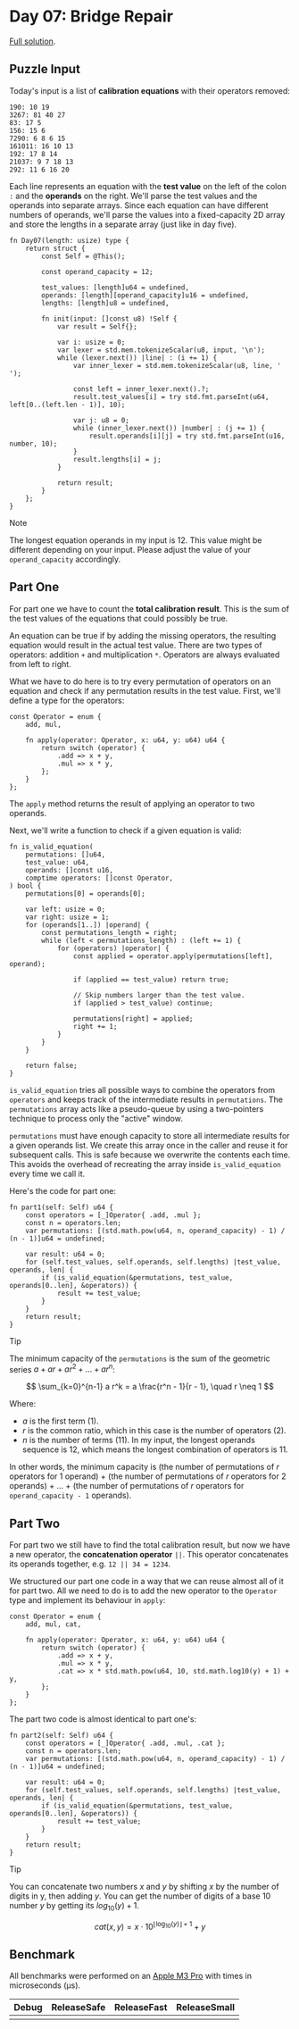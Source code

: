 # Day 07: Bridge Repair

[Full solution](../src/days/day07.zig).

## Puzzle Input

Today's input is a list of **calibration equations** with their operators removed:

```plaintext
190: 10 19
3267: 81 40 27
83: 17 5
156: 15 6
7290: 6 8 6 15
161011: 16 10 13
192: 17 8 14
21037: 9 7 18 13
292: 11 6 16 20
```

Each line represents an equation with the **test value** on the left of the colon `:` and the **operands** on the right. We'll parse the test values and the operands into separate arrays. Since each equation can have different numbers of operands, we'll parse the values into a fixed-capacity 2D array and store the lengths in a separate array (just like in day five).

```zig
fn Day07(length: usize) type {
    return struct {
        const Self = @This();

        const operand_capacity = 12;

        test_values: [length]u64 = undefined,
        operands: [length][operand_capacity]u16 = undefined,
        lengths: [length]u8 = undefined,

        fn init(input: []const u8) !Self {
            var result = Self{};

            var i: usize = 0;
            var lexer = std.mem.tokenizeScalar(u8, input, '\n');
            while (lexer.next()) |line| : (i += 1) {
                var inner_lexer = std.mem.tokenizeScalar(u8, line, ' ');

                const left = inner_lexer.next().?;
                result.test_values[i] = try std.fmt.parseInt(u64, left[0..(left.len - 1)], 10);

                var j: u8 = 0;
                while (inner_lexer.next()) |number| : (j += 1) {
                    result.operands[i][j] = try std.fmt.parseInt(u16, number, 10);
                }
                result.lengths[i] = j;
            }

            return result;
        }
    };
}
```

> [!NOTE]
> The longest equation operands in my input is 12. This value might be different depending on your input. Please adjust the value of your `operand_capacity` accordingly.

## Part One

For part one we have to count the **total calibration result**. This is the sum of the test values of the equations that could possibly be true.

An equation can be true if by adding the missing operators, the resulting equation would result in the actual test value. There are two types of operators: addition `+` and multiplication `*`. Operators are always evaluated from left to right.

What we have to do here is to try every permutation of operators on an equation and check if any permutation results in the test value. First, we'll define a type for the operators:

```zig
const Operator = enum {
    add, mul,

    fn apply(operator: Operator, x: u64, y: u64) u64 {
        return switch (operator) {
            .add => x + y,
            .mul => x * y,
        };
    }
};
```

The `apply` method returns the result of applying an operator to two operands.

Next, we'll write a function to check if a given equation is valid:

```zig
fn is_valid_equation(
    permutations: []u64,
    test_value: u64,
    operands: []const u16,
    comptime operators: []const Operator,
) bool {
    permutations[0] = operands[0];

    var left: usize = 0;
    var right: usize = 1;
    for (operands[1..]) |operand| {
        const permutations_length = right;
        while (left < permutations_length) : (left += 1) {
            for (operators) |operator| {
                const applied = operator.apply(permutations[left], operand);

                if (applied == test_value) return true;

                // Skip numbers larger than the test value.
                if (applied > test_value) continue;

                permutations[right] = applied;
                right += 1;
            }
        }
    }

    return false;
}
```

`is_valid_equation` tries all possible ways to combine the operators from `operators` and keeps track of the intermediate results in `permutations`.  The `permutations` array acts like a pseudo-queue by using a two-pointers technique to process only the "active" window.

`permutations` must have enough capacity to store all intermediate results for a given operands list. We create this array once in the caller and reuse it for subsequent calls. This is safe because we overwrite the contents each time. This avoids the overhead of recreating the array inside `is_valid_equation` every time we call it.

Here's the code for part one:

```zig
fn part1(self: Self) u64 {
    const operators = [_]Operator{ .add, .mul };
    const n = operators.len;
    var permutations: [(std.math.pow(u64, n, operand_capacity) - 1) / (n - 1)]u64 = undefined;

    var result: u64 = 0;
    for (self.test_values, self.operands, self.lengths) |test_value, operands, len| {
        if (is_valid_equation(&permutations, test_value, operands[0..len], &operators)) {
            result += test_value;
        }
    }
    return result;
}
```

> [!TIP]
> The minimum capacity of the `permutations` is the sum of the geometric series $a + ar + ar^2 + ... + ar^n$:
>
> $$ \sum_{k=0}^{n-1} a r^k = a \frac{r^n - 1}{r - 1}, \quad r \neq 1 $$
>
> Where:
>
> - $a$ is the first term (1).
> - $r$ is the common ratio, which in this case is the number of operators (2).
> - $n$ is the number of terms (11). In my input, the longest operands sequence is 12, which means the longest combination of operators is 11.
>
> In other words, the minimum capacity is (the number of permutations of $r$ operators for 1 operand) + (the number of permutations of $r$ operators for 2 operands) + ... + (the number of permutations of $r$ operators for `operand_capacity - 1` operands).

## Part Two

For part two we still have to find the total calibration result, but now we have a new operator, the **concatenation operator** `||`. This operator concatenates its operands together, e.g. `12 || 34 = 1234`.

We structured our part one code in a way that we can reuse almost all of it for part two. All we need to do is to add the new operator to the `Operator` type and implement its behaviour in `apply`:

```zig
const Operator = enum {
    add, mul, cat,

    fn apply(operator: Operator, x: u64, y: u64) u64 {
        return switch (operator) {
            .add => x + y,
            .mul => x * y,
            .cat => x * std.math.pow(u64, 10, std.math.log10(y) + 1) + y,
        };
    }
};
```

The part two code is almost identical to part one's:

```zig
fn part2(self: Self) u64 {
    const operators = [_]Operator{ .add, .mul, .cat };
    const n = operators.len;
    var permutations: [(std.math.pow(u64, n, operand_capacity) - 1) / (n - 1)]u64 = undefined;

    var result: u64 = 0;
    for (self.test_values, self.operands, self.lengths) |test_value, operands, len| {
        if (is_valid_equation(&permutations, test_value, operands[0..len], &operators)) {
            result += test_value;
        }
    }
    return result;
}
```

> [!TIP]
> You can concatenate two numbers $x$ and $y$ by shifting $x$ by the number of digits in y, then adding $y$. You can get the number of digits of a base 10 number $y$ by getting its $log_{10}(y) + 1$.
>
> $$cat(x,y) = x \cdot 10^{\lfloor \log_{10}(y) \rfloor + 1} + y$$

## Benchmark

All benchmarks were performed on an [Apple M3 Pro](https://en.wikipedia.org/wiki/Apple_M3) with times in microseconds (µs).

| Debug | ReleaseSafe | ReleaseFast | ReleaseSmall |
| ----- | ----------- | ----------- | ------------ |
|       |             |             |              |
